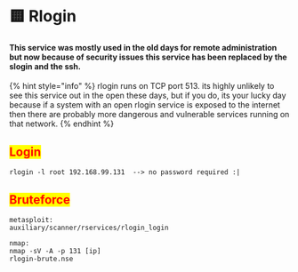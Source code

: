 # 🟨 Rlogin

#### This service was mostly used in the old days for remote administration but now because of security issues this service has been replaced by the slogin and the ssh.

{% hint style="info" %}
rlogin runs on TCP port 513. its highly unlikely to see this service out in the open these days, but if you do, its your lucky day because if a system with an open rlogin service is exposed to the internet then there are probably more dangerous and vulnerable services running on that network.
{% endhint %}

## <mark style="color:red;">Login</mark>

```
rlogin -l root 192.168.99.131  --> no password required :|
```

## <mark style="color:red;">Bruteforce</mark>

```
metasploit:
auxiliary/scanner/rservices/rlogin_login 

nmap:
nmap -sV -A -p 131 [ip]
rlogin-brute.nse
```
